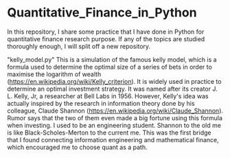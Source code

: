 # Quantitative_Finance_in_Python
In this repository, I share some practice that I have done in Python for quantitative finance research purpose. If any of the topics are studied thoroughly enough, I will split off a new repository.

"kelly_model.py"
This is a simulation of the famous kelly model, which is a formula used to determine the optimal size of a series of bets in order to maximise the logarithm of wealth (https://en.wikipedia.org/wiki/Kelly_criterion). It is widely used in practice to determine an optimal investment strategy. It was named after its creator J. L. Kelly, Jr, a researcher at Bell Labs in 1956. However, Kelly's idea was actually inspired by the research in information theory done by his colleague, Claude Shannon (https://en.wikipedia.org/wiki/Claude_Shannon). Rumor says that the two of them even made a big fortune using this formula when investing. I used to be an engineering student. Shannon to the old me is like Black-Scholes-Merton to the current me. This was the first bridge that I found connecting information engineering and mathematical finance, which encouraged me to choose quant as a path.
